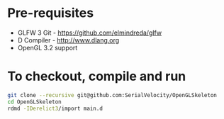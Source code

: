 # Pre-requisites
* GLFW 3 Git - https://github.com/elmindreda/glfw<BR />
* D Compiler - http://www.dlang.org<BR />
* OpenGL 3.2 support

# To checkout, compile and run
```bash
git clone --recursive git@github.com:SerialVelocity/OpenGLSkeleton
cd OpenGLSkeleton
rdmd -IDerelict3/import main.d
```